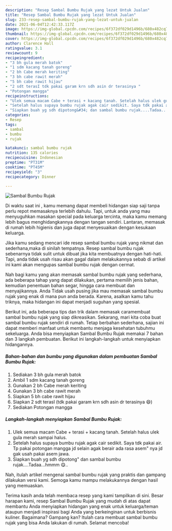 ```yaml
---
description: "Resep Sambal Bumbu Rujak yang lezat Untuk Jualan"
title: "Resep Sambal Bumbu Rujak yang lezat Untuk Jualan"
slug: 233-resep-sambal-bumbu-rujak-yang-lezat-untuk-jualan
date: 2021-06-04T12:42:33.117Z
image: https://img-global.cpcdn.com/recipes/6f372df029d1496b/680x482cq70/sambal-bumbu-rujak-foto-resep-utama.jpg
thumbnail: https://img-global.cpcdn.com/recipes/6f372df029d1496b/680x482cq70/sambal-bumbu-rujak-foto-resep-utama.jpg
cover: https://img-global.cpcdn.com/recipes/6f372df029d1496b/680x482cq70/sambal-bumbu-rujak-foto-resep-utama.jpg
author: Clarence Hall
ratingvalue: 3.1
reviewcount: 9
recipeingredient:
- "3 bh gula merah batok"
- "1 sdm kacang tanah goreng"
- "2 bh Cabe merah keriting"
- "3 bh cabe rawit merah"
- "5 bh cabe rawit hijau"
- "2 sdt terasI tdk pakai garam krn sdh asin dr terasinya "
- "Potongan mangga"
recipeinstructions:
- "Ulek semua macam Cabe + terasi + kacang tanah. Setelah halus ulek gula merah sampai halus."
- "Setelah halus supaya bumbu rujak agak cair sedikit. Saya tdk pakai air. Tp pakai potongan mangga jd selain agak berair ada rasa asem&#34; nya jd gak usah pakai asem jawa."
- "Siapkan buah yg sdh dipotong&#34; dan sambal bumbu rujak....Tadaa...hmmm 😋.."
categories:
- Resep
tags:
- sambal
- bumbu
- rujak

katakunci: sambal bumbu rujak 
nutrition: 135 calories
recipecuisine: Indonesian
preptime: "PT31M"
cooktime: "PT45M"
recipeyield: "3"
recipecategory: Dinner

---
```



![Sambal Bumbu Rujak](https://img-global.cpcdn.com/recipes/6f372df029d1496b/680x482cq70/sambal-bumbu-rujak-foto-resep-utama.jpg)

Di waktu  saat ini , kamu memang dapat membeli hidangan siap saji tanpa perlu repot memasaknya terlebih dahulu. Tapi, untuk anda yang mau menyuguhkan masakan special pada keluarga tercinta, maka kamu memang lebih bagus menghidangkannya dengan tangan sendiri. Lantaran, memasak di rumah lebih higienis dan juga dapat menyesuaikan dengan kesukaan keluarga.

Jika kamu sedang mencari ide resep sambal bumbu rujak yang nikmat dan sederhana,maka di sinilah tempatnya. Resep sambal bumbu rujak  sebenarnya tidak sulit untuk dibuat jika kita membuatnya dengan hati-hati. Tapi, anda tidak usah risau akan gagal dalam melakukannya 
sebab di artikel ini kami akan mengupas sambal bumbu rujak dengan cermat.  



Nah bagi kamu yang akan memasak sambal bumbu rujak yang sederhana, ada beberapa tahap yang dapat dilakukan, pertama memilih jenis bahan, kemudian penentuan bahan segar, hingga cara membuat dan menyajikannya. Anda Tidak usah pusing jika mau memasak sambal bumbu rujak yang enak di mana pun anda berada. Karena, asalkan kamu  tahu triknya, maka hidangan ini dapat menjadi suguhan yang spesial.

Berikut ini, ada beberapa tips dan trik dalam memasak caramembuat sambal bumbu rujak yang siap dikreasikan. Sekarang, mari kita coba buat sambal bumbu rujak sendiri di rumah. Tetap berbahan sederhana, sajian ini dapat memberi manfaat untuk membantu menjaga kesehatan tubuhmu sekeluarga. Anda bisa menyiapkan Sambal Bumbu Rujak memakai 7 bahan dan 3 langkah pembuatan. Berikut ini langkah-langkah untuk menyiapkan hidangannya.

<!--inarticleads1-->

##### Bahan-bahan dan bumbu yang digunakan dalam pembuatan Sambal Bumbu Rujak:

1. Sediakan 3 bh gula merah batok
1. Ambil 1 sdm kacang tanah goreng
1. Gunakan 2 bh Cabe merah keriting
1. Gunakan 3 bh cabe rawit merah
1. Siapkan 5 bh cabe rawit hijau
1. Siapkan 2 sdt terasI (tdk pakai garam krn sdh asin dr terasinya 😄)
1. Sediakan Potongan mangga




<!--inarticleads2-->

##### Langkah-langkah menyiapkan Sambal Bumbu Rujak:

1. Ulek semua macam Cabe + terasi + kacang tanah. Setelah halus ulek gula merah sampai halus.
1. Setelah halus supaya bumbu rujak agak cair sedikit. Saya tdk pakai air. Tp pakai potongan mangga jd selain agak berair ada rasa asem&#34; nya jd gak usah pakai asem jawa.
1. Siapkan buah yg sdh dipotong&#34; dan sambal bumbu rujak....Tadaa...hmmm 😋..




Nah, itulah artikel mengenai  sambal bumbu rujak  yang praktis dan gampang dilakukan versi kami. Semoga kamu mampu melakukannya dengan hasil yang memuaskan. 

Terima kasih anda telah membaca resep yang kami tampilkan di sini. Besar harapan kami, resep  Sambal Bumbu Rujak yang mudah di atas dapat membantu Anda menyiapkan hidangan yang enak untuk keluarga/teman ataupun menjadi inspirasi bagi Anda yang berkeinginan untuk berbisnis kuliner. Bagaimana? Gampang kan? Itulah cara membuat sambal bumbu rujak yang bisa Anda lakukan di rumah. Selamat mencoba!


